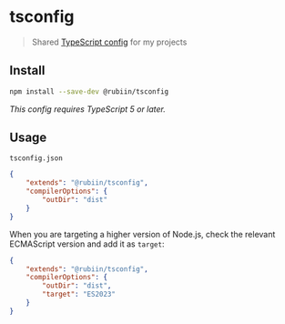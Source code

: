 # tsconfig

> Shared [TypeScript config](https://www.typescriptlang.org/docs/handbook/tsconfig-json.html) for my projects

## Install

```sh
npm install --save-dev @rubiin/tsconfig
```

*This config requires TypeScript 5 or later.*

## Usage

`tsconfig.json`

```json
{
	"extends": "@rubiin/tsconfig",
	"compilerOptions": {
		"outDir": "dist"
	}
}
```

When you are targeting a higher version of Node.js, check the relevant ECMAScript version and add it as `target`:

```json
{
	"extends": "@rubiin/tsconfig",
	"compilerOptions": {
		"outDir": "dist",
		"target": "ES2023"
	}
}
```
